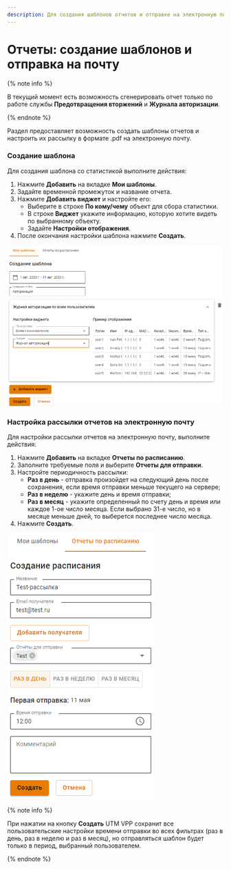 ```yaml
---
description: Для создания шаблонов отчетов и отправке на электронную почту, перейдите в раздел Отчеты и журналы -> Конструктор отчетов.
---
```


# Отчеты: создание шаблонов и отправка на почту

{% note info %}

В текущий момент есть возможность сгенерировать отчет только по работе службы **Предотвращения вторжений** и **Журнала авторизации**.

{% endnote %}

Раздел предоставляет возможность создать шаблоны отчетов и настроить их рассылку в формате .pdf на электронную почту.

### Создание шаблона

Для создания шаблона со статистикой выполните действия:
1. Нажмите **Добавить** на вкладке **Мои шаблоны**.
2. Задайте временной промежуток и название отчета.
3. Нажмите **Добавить виджет** и настройте его: 
   * Выберите в строке **По кому/чему** объект для сбора статистики.
   * В строке **Виджет** укажите информацию, которую хотите видеть по выбранному объекту.
   * Задайте **Настройки отображения**.
4. После окончания настройки шаблона нажмите **Создать**.

![](../../../_images/report-designer.png)

### Настройка рассылки отчетов на электронную почту

Для настройки рассылки отчетов на электронную почту, выполните действия:
1. Нажмите **Добавить** на вкладке **Отчеты по расписанию**.
2. Заполните требуемые поля и выберите **Отчеты для отправки**.
3. Настройте периодичность рассылки:
   * **Раз в день** - отправка произойдет на следующий день после сохранения, если время отправки меньше текущего на сервере;
   * **Раз в неделю** - укажите день и время отправки;
   * **Раз в месяц** - укажите определенный по счету день и время или каждое 1-ое число месяца. Если выбрано 31-е число, но в месяце меньше дней, то выберется последнее число месяца.
4. Нажмите **Создать**.

![](../../../_images/report-designer1.png)

{% note info %}

При нажатии на кнопку **Создать** UTM VPP сохранит все пользовательские настройки времени отправки во всех фильтрах (раз в день, раз в неделю и раз в месяц), но отправляться шаблон будет только в период, выбранный пользователем.

{% endnote %}

